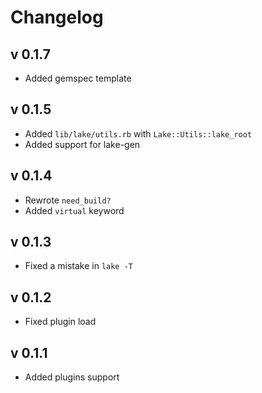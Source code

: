 Changelog
==

v 0.1.7
--
* Added gemspec template

v 0.1.5
--
* Added `lib/lake/utils.rb` with `Lake::Utils::lake_root`
* Added support for lake-gen

v 0.1.4
--
* Rewrote `need_build?`
* Added `virtual` keyword

v 0.1.3
--
* Fixed a mistake in `lake -T`

v 0.1.2
--
* Fixed plugin load

v 0.1.1
--
* Added plugins support
